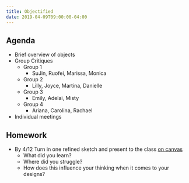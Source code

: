 ```yaml
---
title: Objectified
date: 2019-04-09T09:00:00-04:00
---
```


## Agenda

- Brief overview of objects
- Group Critiques
  - Group 1
    - SuJin, Ruofei, Marissa, Monica
  - Group 2
    - Lilly, Joyce, Martina, Danielle
  - Group 3
    - Emily, Adelai, Misty
  - Group 4
    - Ariana, Carolina, Rachael
- Individual meetings

## Homework

- By 4/12 Turn in one refined sketch and present to the class [on canvas](https://prmlg.ht/2IaTHIj)
  - What did you learn?
  - Where did you struggle?
  - How does this influence your thinking when it comes to your designs?

